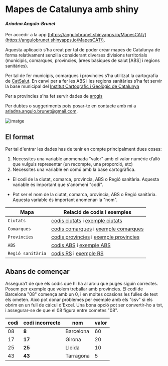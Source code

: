 # Mapes de Catalunya amb shiny
#### _Ariadna Angulo-Brunet_

Per accedir a la app [https://angulobrunet.shinyapps.io/MapesCAT/](https://angulobrunet.shinyapps.io/MapesCAT/).

Aquesta aplicació s’ha creat per tal de poder crear mapes de Catalunya de forma relativament senzilla considerant diverses divisions territorials (municipis, comarques, províncies, àrees bàsiques de salut [ABS]  i regions sanitàries). 

Per tal de fer municipis, comarques i províncies s’ha utilitzat la cartografia de [CatSalut](https://catsalut.gencat.cat/ca/coneix-catsalut/transparencia/territori/informacio-cartografica/mapes/"). En canvi per a fer les ABS i les regions sanitàries s’ha fet servir la base municipal del [Institut Cartogràfic i Geològic de Catalunya]( https://ide.cat/geonetwork/srv/cat/catalog.search#/metadata/base-municipal-5k-v2r1)

Per a provincies s'ha fet servir dades de [arcgis](https://www.arcgis.com/home/item.html?id=83d81d9336c745fd839465beab885ab7)

Per dubtes o suggeriments pots posar-te en contacte amb mi a ariadna.angulo.brunet@gmail.com.

![imatge](https://github.com/AnguloB/mapesCatalunya/imatges/esquema.jpg)

##  El format

Per tal d'entrar les dades has de tenir en compte principalment dues coses:

1. Necessites una variable anomenada "valor" amb el valor numèric d’allò que vulguis representar (un recompte, una proporció, etc)
2. Necessites una variable en comú amb la base cartogràfica. 

- El codi de la ciutat, comarca, provincia, ABS o Regió sanitària. Aquesta variable és important que s'anomeni "codi".

- Pot ser el nom de la ciutat, comarca, provincia, ABS o Regió sanitària. Aquesta variable és important anomenar-la "nom".



| Mapa              | Relació de codis i exemples | 
| -------------     |-------------| 
| `Ciutats`         | [codis ciutats](https://github.com/AnguloB/mapesCatalunya/dades/01_relacio_Ciutats_201408.csv) i [exemple ciutats](https://github.com/AnguloB/mapesCatalunya/exemples/ciutats.txt)     | 
| `Comarques`       | [codis comarques](https://github.com/AnguloB/mapesCatalunya/dades/01_relacio_comarques_201408.csv) i [exemple comarques](https://github.com/AnguloB/mapesCatalunya/exemples/comarques.txt)  |
| `Provincies`      | [codis provincies](https://github.com/AnguloB/mapesCatalunya/dades/01_relacio_Provincia_201408.csv) i [exemple provincies](https://github.com/AnguloB/mapesCatalunya/exemples/provincia.txt)      | 
| `ABS`             | [codis ABS](https://github.com/AnguloB/mapesCatalunya/dades/01_relacio_ABS_201408.csv)  i [exemple ABS](https://github.com/AnguloB/mapesCatalunya/exemples/ABS.txt)   |
| `Regió sanitària` | [codis RS](https://github.com/AnguloB/mapesCatalunya/dades/01_relacio_RS_201408.csv) i [exemple RS](https://github.com/AnguloB/mapesCatalunya/exemples/RS.txt)    | 

## Abans de començar

Assegura’t de que els codis que hi ha al arxiu que puges siguin correctes. Posem per exemple que volem treballar amb províncies. El codi de Barcelona "08" comença amb un 0, i en moltes ocasions les fulles de text els ometen. Això pot donar problemes per exemple amb els "csv" si els obrim en un full de càlcul d'Excel. Una bona opció pot ser convertir-ho a txt, i assegurar-se de que el 08 figura entre cometes "08".

| codi| **codi incorrecte** | nom         | valor  |
| ----| ----|-------------| -----|
| 08  | **8**  | Barcelona   | 60 |
| 17  | **17**  | Girona      |   20 |
| 25  | **25**  | Lleida      |    10 |
| 43  | **43**  | Tarragona   |    5 |


